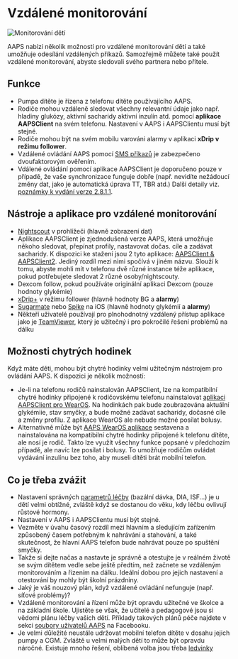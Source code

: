 # Vzdálené monitorování

![Monitorování dětí](../images/KidsMonitoring.png)

AAPS nabízí několik možností pro vzdálené monitorování dětí a také umožňuje odesílání vzdálených příkazů. Samozřejmě můžete také použít vzdálené monitorování, abyste sledovali svého partnera nebo přítele.

## Funkce

- Pumpa dítěte je řízena z telefonu dítěte používajícího AAPS.
- Rodiče mohou vzdáleně sledovat všechny relevantní údaje jako např. hladiny glukózy, aktivní sacharidy aktivní inzulín atd. pomocí **aplikace AAPSClient** na svém telefonu. Nastavení v AAPS i AAPSClientu musí být stejné.
- Rodiče mohou být na svém mobilu varováni alarmy v aplikaci **xDrip v režimu follower**.
- Vzdálené ovládání AAPS pomocí [SMS příkazů](../Children/SMS-Commands.md) je zabezpečeno dvoufaktorovým ověřením.
- Vdálené ovládání pomocí aplikace AAPSClient je doporučeno pouze v případě, že vaše synchronizace funguje dobře (např. nevidíte nežádoucí změny dat, jako je automatická úprava TT, TBR atd.) Další detaily viz. [poznámky k vydání verze 2.8.1.1](Releasenotes-important-hints-2-8-1-1).

## Nástroje a aplikace pro vzdálené monitorování

- [Nightscout](https://nightscout.github.io/) v prohlížeči (hlavně zobrazení dat)
- Aplikace AAPSClient je zjednodušená verze AAPS, která umožňuje někoho sledovat, přepínat profily, nastavovat dočas. cíle a zadávat sacharidy. K dispozici ke stažení jsou 2 tyto aplikace:  [AAPSClient & AAPSClient2](https://github.com/nightscout/AndroidAPS/releases/). Jediný rozdíl mezi nimi spočívá v jiném názvu. Slouží k tomu, abyste mohli mít v telefonu dvě různé instance téže aplikace, pokud potřebujete sledovat 2 různé osoby/nightscouty.
- Dexcom follow, pokud používáte originální aplikaci Dexcom (pouze hodnoty glykémie)
- [xDrip+](../Configuration/xdrip.md) v režimu follower (hlavně hodnoty BG a **alarmy**)
- [Sugarmate](https://sugarmate.io/) nebo [Spike](https://spike-app.com/) na iOS (hlavně hodnoty glykémií a **alarmy**)
- Někteří uživatelé používají pro plnohodnotný vzdálený přístup aplikace jako je [TeamViewer](https://www.teamviewer.com/), který je užitečný i pro pokročilé řešení problémů na dálku

## Možnosti chytrých hodinek

Když máte děti, mohou být chytré hodinky velmi užitečným nástrojem pro ovládání AAPS. K dispozici je několik možností:

- Je-li na telefonu rodičů nainstalován AAPSClient, lze na kompatibilní chytré hodinky připojené k rodičovskému telefonu nainstalovat [aplikaci AAPSClient pro WearOS](https://github.com/nightscout/AndroidAPS/releases/). Na hodinkách pak bude zoubrazována aktuální glykémiie, stav smyčky, a bude možné zadávat sacharidy, dočasné cíle a změny profilu. Z aplikace WearOS ale nebude možné posílat bolusy.
- Alternativně může být [AAPS WearOS aplikace](https://androidaps.readthedocs.io/en/latest/Configuration/Watchfaces.html) sestavena a nainstalována na kompatibilní chytré hodinky připojené k telefonu dítěte, ale nosí je rodič. Takto lze využít všechny funkce popsané v předchozím případě, ale navíc lze posílat i bolusy. To umožňuje rodičům ovládat vydávání inzulínu bez toho, aby museli dítěti brát mobilní telefon.

## Co je třeba zvážit

- Nastavení správných [parametrů léčby](FAQ-how-to-begin) (bazální dávka, DIA, ISF...) je u dětí velmi obtížné, zvláště když se dostanou do věku, kdy léčbu ovlivují růstové hormony.
- Nastavení v AAPS i AAPSClientu musí být stejné.
- Vezměte v úvahu časový rozdíl mezi hlavním a sledujícím zařízením způsobený časem potřebným k nahrávání a stahování, a také skutečnost, že hlavní AAPS telefon bude nahrávat pouze po spuštění smyčky.
- Takže si dejte načas a nastavte je správně a otestujte je v reálném životě se svým dítětem vedle sebe ještě předtím, než začnete se vzdáleným monitorováním a řízením na dálku. Ideální dobou pro jejich nastavení a otestování by mohly být školní prázdniny.
- Jaký je váš nouzový plán, když vzdálené ovládání nefunguje (např. síťové problémy)?
- Vzdálené monitorování a řízení může být opravdu užitečné ve školce a na základní škole. Ujistěte se však, že učitelé a pedagogové jsou si vědomi plánu léčby vašich dětí. Příklady takových plánů péče najdete v sekci [soubory uživatelů AAPS](https://www.facebook.com/groups/AndroidAPSUsers/files/) na Facebooku.
- Je velmi důležité neustále udržovat mobilní telefon dítěte v dosahu jejich pumpy a CGM. Zvláště u velmi malých dětí to může být opravdu náročné. Existuje mnoho řešení, oblíbená volba jsou třeba [ledvinky](https://spibelt.com/collections/kids-belts)
